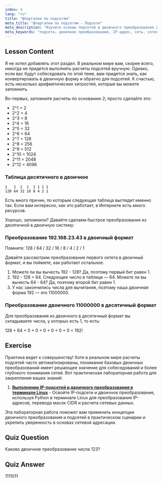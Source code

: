 ```yaml
---
index: 4
lang: "ru"
title: "Шпаргалки по подсетям"
meta_title: "Шпаргалки по подсетям - Подсети"
meta_description: "Изучите основы подсетей и двоичного преобразования для работы в сети. Разберитесь в IP-адресах и масках подсети с помощью этого руководства для начинающих. Начните учиться прямо сейчас!"
meta_keywords: "подсети, двоичное преобразование, IP-адрес, сеть, сетевые технологии Linux, для начинающих, учебник, руководство"
---
```


## Lesson Content

Я не хотел добавлять этот раздел. В реальном мире вам, скорее всего, никогда не придется выполнять расчеты подсетей вручную. Однако, если вас будут собеседовать по этой теме, вам придется знать, как конвертировать в двоичную форму и обратно для подсетей. К счастью, есть несколько арифметических хитростей, которые вы можете запомнить.

Во-первых, запомните расчеты по основанию 2; просто сделайте это:

- 2^1 = 2
- 2^2 = 4
- 2^3 = 8
- 2^4 = 16
- 2^5 = 32
- 2^6 = 64
- 2^7 = 128
- 2^8 = 256
- 2^9 = 512
- 2^10 = 1024
- 2^11 = 2048
- 2^12 = 4096

### Таблица десятичного в двоичное

```plaintext
1   1  1  1  1 1 1 1
128 64 32 16 8 4 2 1
```

Есть много причин, по которым следующая таблица выглядит именно так. Если вам интересно, как это работает, в Интернете есть много ресурсов.

Хорошо, запомнили? Давайте сделаем быстрое преобразование из десятичной в двоичную систему:

### Преобразование 192.168.23.43 в двоичный формат

Помните: 128 / 64 / 32 / 16 / 8 / 4 / 2 / 1

Давайте рассмотрим преобразование первого октета в двоичный формат, и вы поймете, как работает остальное.

1. Можете ли вы вычесть 192 - 128? Да, поэтому первый бит равен 1.
2. 192 - 128 = 64. Следующее число в таблице — 64. Можете ли вы вычесть 64 - 64? Да, поэтому второй бит равен 1.
3. У нас закончились числа для вычитания, поэтому наша двоичная форма 192 — это 11000000.

### Преобразование двоичного 11000000 в десятичный формат

Для преобразования из двоичного в десятичный формат вы складываете числа, у которых есть 1, то есть:

128 + 64 + 0 + 0 + 0 + 0 + 0 + 0 = 192!

## Exercise

Практика ведет к совершенству! Хотя в реальном мире расчеты подсетей часто автоматизированы, понимание базовых двоичных преобразований имеет решающее значение для собеседований и более глубокого понимания сетей. Вот практическая лабораторная работа для закрепления ваших знаний:

1. **[Выполнение IP-подсетей и двоичного преобразования в терминале Linux](https://labex.io/ru/labs/comptia-perform-ip-subnetting-and-binary-conversion-in-the-linux-terminal-592782)** - Освойте IP-подсети и двоичное преобразование, используя Python в терминале Linux для преобразования IP-адресов, перевода масок CIDR и расчета сетевых данных.

Эта лабораторная работа поможет вам применить концепции двоичного преобразования и подсетей в практическом сценарии и укрепить уверенность в основах сетевой адресации.

## Quiz Question

Каково двоичное преобразование числа 123?

## Quiz Answer

1111011
